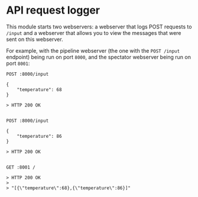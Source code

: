 # API request logger

This module starts two webservers: a webserver that logs POST requests to `/input` and a webserver that allows you to view the messages that were sent on this webserver.

For example, with the pipeline webserver (the one with the `POST /input` endpoint) being run on port `8000`, and the spectator webserver being run on port `8001`:

```
POST :8000/input

{
    "temperature": 68
}

> HTTP 200 OK


POST :8000/input

{
    "temperature": 86
}

> HTTP 200 OK


GET :8001 /

> HTTP 200 OK
>
> "[{\"temperature\":68},{\"temperature\":86}]"
```
